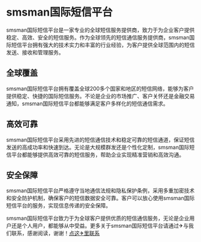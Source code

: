 # smsman国际短信平台

smsman国际短信平台是一家专业的全球短信服务提供商，致力于为企业客户提供稳定、高效、安全的短信服务。作为全球领先的短信通信服务提供商，smsman国际短信平台拥有强大的技术实力和丰富的行业经验，为客户提供全球范围内的短信发送、接收和管理服务。

## 全球覆盖

smsman国际短信平台拥有覆盖全球200多个国家和地区的短信网络，能够为客户提供稳定、快捷的国际短信服务。不论是企业的市场推广、客户关怀还是金融交易通知，smsman国际短信平台都能够满足客户多样化的短信通信需求。

## 高效可靠

smsman国际短信平台采用先进的短信通信技术和稳定可靠的短信通道，保证短信发送的高成功率和快速到达。无论是大规模群发还是个性化定制，smsman国际短信平台都能够提供高效可靠的短信服务，帮助企业实现精准营销和高效沟通。

## 安全保障

smsman国际短信平台严格遵守当地通信法规和隐私保护条例，采用多重加密技术和安全防护机制，确保客户的短信数据安全可靠。客户可以放心使用smsman国际短信平台的服务，实现信息传递的安全保障。

smsman国际短信平台致力于为全球客户提供优质的短信通信服务，无论是企业用户还是个人用户，都能够从中受益。更多关于smsman国际短信平台请通过✈与我们联系，感谢阅读，谢谢！[点这✈里联系](https://w.k02.cc)